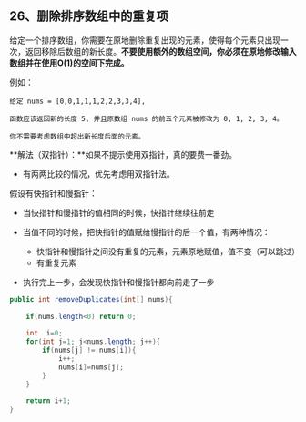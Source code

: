 ## 26、删除排序数组中的重复项

给定一个排序数组，你需要在原地删除重复出现的元素，使得每个元素只出现一次，返回移除后数组的新长度。**不要使用额外的数组空间，你必须在原地修改输入数组并在使用O(1)的空间下完成。**

例如：

```
给定 nums = [0,0,1,1,1,2,2,3,3,4],

函数应该返回新的长度 5, 并且原数组 nums 的前五个元素被修改为 0, 1, 2, 3, 4。

你不需要考虑数组中超出新长度后面的元素。
```

**解法（双指针）：**如果不提示使用双指针，真的要费一番劲。

- 有两两比较的情况，优先考虑用双指针法。



假设有快指针和慢指针：

- 当快指针和慢指针的值相同的时候，快指针继续往前走
- 当值不同的时候，把快指针的值赋给慢指针的后一个值，有两种情况：
  - 快指针和慢指针之间没有重复的元素，元素原地赋值，值不变（可以跳过）
  - 有重复元素

- 执行完上一步，会发现快指针和慢指针都向前走了一步



```java
public int removeDuplicates(int[] nums){
    
    if(nums.length<0) return 0;
    
    int  i=0;
    for(int j=1; j<nums.length; j++){
        if(nums[j] != nums[i]){
            i++;
            nums[i]=nums[j]; 
        }
    }
    
    return i+1;
}
```

